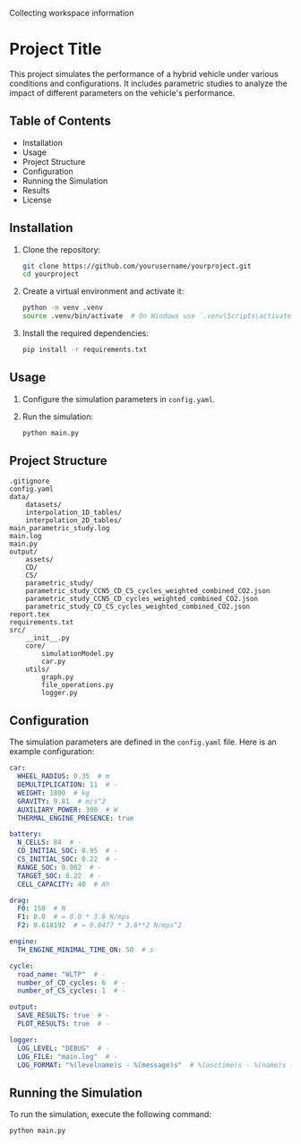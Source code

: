 Collecting workspace information

# Project Title

This project simulates the performance of a hybrid vehicle under various conditions and configurations. It includes parametric studies to analyze the impact of different parameters on the vehicle's performance.

## Table of Contents

- Installation
- Usage
- Project Structure
- Configuration
- Running the Simulation
- Results
- License

## Installation

1. Clone the repository:
    ```sh
    git clone https://github.com/yourusername/yourproject.git
    cd yourproject
    ```

2. Create a virtual environment and activate it:
    ```sh
    python -m venv .venv
    source .venv/bin/activate  # On Windows use `.venv\Scripts\activate`
    ```

3. Install the required dependencies:
    ```sh
    pip install -r requirements.txt
    ```

## Usage

1. Configure the simulation parameters in `config.yaml`.

2. Run the simulation:
    ```sh
    python main.py
    ```

## Project Structure

```
.gitignore
config.yaml
data/
    datasets/
    interpolation_1D_tables/
    interpolation_2D_tables/
main_parametric_study.log
main.log
main.py
output/
    assets/
    CD/
    CS/
    parametric_study/
    parametric_study_CCN5_CD_CS_cycles_weighted_combined_CO2.json
    parametric_study_CCN5_CD_cycles_weighted_combined_CO2.json
    parametric_study_CD_CS_cycles_weighted_combined_CO2.json
report.tex
requirements.txt
src/
    __init__.py
    core/
        simulationModel.py
        car.py
    utils/
        graph.py
        file_operations.py
        logger.py
```

## Configuration

The simulation parameters are defined in the `config.yaml` file. Here is an example configuration:

```yaml
car:
  WHEEL_RADIUS: 0.35  # m
  DEMULTIPLICATION: 11  # -
  WEIGHT: 1800  # kg
  GRAVITY: 9.81  # m/s^2
  AUXILIARY_POWER: 300  # W
  THERMAL_ENGINE_PRESENCE: true

battery:
  N_CELLS: 84  # -
  CD_INITIAL_SOC: 0.95  # -
  CS_INITIAL_SOC: 0.22  # -
  RANGE_SOC: 0.002  # -
  TARGET_SOC: 0.22  # -
  CELL_CAPACITY: 40  # Ah

drag:
  F0: 150  # N
  F1: 0.0  # = 0.0 * 3.6 N/mps
  F2: 0.618192  # = 0.0477 * 3.6**2 N/mps^2

engine:
  TH_ENGINE_MINIMAL_TIME_ON: 50  # s

cycle:
  road_name: "WLTP"  # -
  number_of_CD_cycles: 6  # -
  number_of_CS_cycles: 1  # -

output:
  SAVE_RESULTS: true  # -
  PLOT_RESULTS: true  # -

logger:
  LOG_LEVEL: "DEBUG"  # -
  LOG_FILE: "main.log"  # -
  LOG_FORMAT: "%(levelname)s - %(message)s"  # %(asctime)s - %(name)s -
```

## Running the Simulation

To run the simulation, execute the following command:

```sh
python main.py
```

